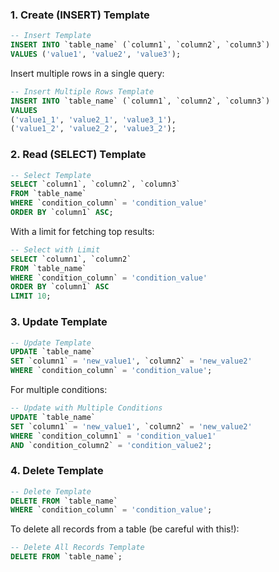 ### 1. **Create (INSERT) Template**

```sql
-- Insert Template
INSERT INTO `table_name` (`column1`, `column2`, `column3`)
VALUES ('value1', 'value2', 'value3');
```

Insert multiple rows in a single query:
```sql
-- Insert Multiple Rows Template
INSERT INTO `table_name` (`column1`, `column2`, `column3`)
VALUES 
('value1_1', 'value2_1', 'value3_1'),
('value1_2', 'value2_2', 'value3_2');
```

### 2. **Read (SELECT) Template**

```sql
-- Select Template
SELECT `column1`, `column2`, `column3`
FROM `table_name`
WHERE `condition_column` = 'condition_value'
ORDER BY `column1` ASC;
```

With a limit for fetching top results:
```sql
-- Select with Limit
SELECT `column1`, `column2`
FROM `table_name`
WHERE `condition_column` = 'condition_value'
ORDER BY `column1` ASC
LIMIT 10;
```

### 3. **Update Template**

```sql
-- Update Template
UPDATE `table_name`
SET `column1` = 'new_value1', `column2` = 'new_value2'
WHERE `condition_column` = 'condition_value';
```

For multiple conditions:
```sql
-- Update with Multiple Conditions
UPDATE `table_name`
SET `column1` = 'new_value1', `column2` = 'new_value2'
WHERE `condition_column1` = 'condition_value1' 
AND `condition_column2` = 'condition_value2';
```

### 4. **Delete Template**

```sql
-- Delete Template
DELETE FROM `table_name`
WHERE `condition_column` = 'condition_value';
```

To delete all records from a table (be careful with this!):
```sql
-- Delete All Records Template
DELETE FROM `table_name`;
```
